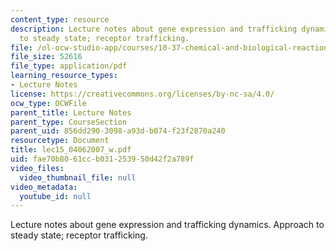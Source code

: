 ```yaml
---
content_type: resource
description: Lecture notes about gene expression and trafficking dynamics. Approach
  to steady state; receptor trafficking.
file: /ol-ocw-studio-app/courses/10-37-chemical-and-biological-reaction-engineering-spring-2007/fae70b8061ccb031253950d42f2a789f_lec15_04062007_w.pdf
file_size: 52616
file_type: application/pdf
learning_resource_types:
- Lecture Notes
license: https://creativecommons.org/licenses/by-nc-sa/4.0/
ocw_type: OCWFile
parent_title: Lecture Notes
parent_type: CourseSection
parent_uid: 856dd290-3098-a93d-b074-f23f2870a240
resourcetype: Document
title: lec15_04062007_w.pdf
uid: fae70b80-61cc-b031-2539-50d42f2a789f
video_files:
  video_thumbnail_file: null
video_metadata:
  youtube_id: null
---
```

Lecture notes about gene expression and trafficking dynamics. Approach to steady state; receptor trafficking.